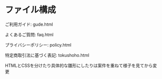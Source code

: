 # ファイル構成
ご利用ガイド: gude.html

よくあるご質問: faq.html

プライバシーポリシー: policy.html

特定商取引法に基づく表記: tokushoho.html

HTMLとCSSを分けたり具体的な雛形にしたりは案件を重ねて様子を見てから変更
